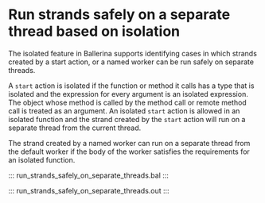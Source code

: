 # Run strands safely on a separate thread based on isolation

The isolated feature in Ballerina supports identifying cases in which strands created by a start action, or a named worker can be run safely on separate threads.

A `start` action is isolated if the function or method it calls has a type that is isolated and the expression for every argument is an isolated expression. The object whose method is called by the method call or remote method call is treated as an argument. An isolated `start` action is allowed in an isolated function and the strand created by the `start` action will run on a separate thread from the current thread.

The strand created by a named worker can run on a separate thread from the default worker if the body of the worker satisfies the requirements for an isolated function.

::: run_strands_safely_on_separate_threads.bal :::

::: run_strands_safely_on_separate_threads.out :::
